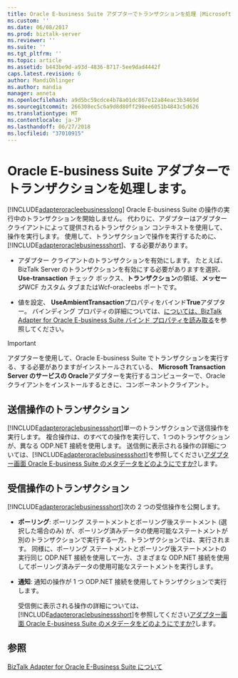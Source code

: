 ```yaml
---
title: Oracle E-business Suite アダプターでトランザクションを処理 |Microsoft Docs
ms.custom: ''
ms.date: 06/08/2017
ms.prod: biztalk-server
ms.reviewer: ''
ms.suite: ''
ms.tgt_pltfrm: ''
ms.topic: article
ms.assetid: b443be9d-a93d-4836-8717-5ee9dad4442f
caps.latest.revision: 6
author: MandiOhlinger
ms.author: mandia
manager: anneta
ms.openlocfilehash: a9d5bc59cdce4b78a01dc867e12a84eac3b3469d
ms.sourcegitcommit: 266308ec5c6a9d8d80ff298ee6051b4843c5d626
ms.translationtype: MT
ms.contentlocale: ja-JP
ms.lasthandoff: 06/27/2018
ms.locfileid: "37010915"
---
```

# <a name="handle-transactions-with-the-oracle-e-business-suite-adapter"></a>Oracle E-business Suite アダプターでトランザクションを処理します。
[!INCLUDE[adapteroracleebusinesslong](../../includes/adapteroracleebusinesslong-md.md)] Oracle E-business Suite の操作の実行中のトランザクションを開始しません。 代わりに、アダプターはアダプター クライアントによって提供されるトランザクション コンテキストを使用して、操作を実行します。 使用して、トランザクションで操作を実行するために、 [!INCLUDE[adapteroraclebusinessshort](../../includes/adapteroraclebusinessshort-md.md)]、する必要があります。  
  
-   アダプター クライアントのトランザクションを有効にします。 たとえば、BizTalk Server のトランザクションを有効にする必要がありますを選択、 **Use-transaction**  チェック ボックス、**トランザクション**の領域、**メッセージ**WCF カスタム タブまたはWcf-oracleebs ポートです。  
  
-   値を設定、 **UseAmbientTransaction**プロパティをバインド**True**アダプター。 バインディング プロパティの詳細については、[については、BizTalk Adapter for Oracle E-business Suite バインド プロパティを読み取る](../../adapters-and-accelerators/adapter-oracle-ebs/read-about-the-biztalk-adapter-for-oracle-e-business-suite-binding-properties.md)を参照してください。  
  
> [!IMPORTANT]
>  アダプターを使用して、Oracle E-business Suite でトランザクションを実行する、する必要がありますがインストールされている、 **Microsoft Transaction Server のサービスの Oracle**アダプターを実行するコンピューターで、Oracle クライアントをインストールするときに、コンポーネントクライアント。  
  
## <a name="transactions-in-the-outbound-operations"></a>送信操作のトランザクション  
 [!INCLUDE[adapteroraclebusinessshort](../../includes/adapteroraclebusinessshort-md.md)]単一のトランザクションで送信操作を実行します。 複合操作は、のすべての操作を実行して、1 つのトランザクションが、異なる ODP.NET 接続を使用します。 送信側に表示される操作の詳細については、[!INCLUDE[adapteroraclebusinessshort](../../includes/adapteroraclebusinessshort-md.md)]を参照してください[アダプター画面 Oracle E-business Suite のメタデータをどのようにですか?](https://msdn.microsoft.com/library/dd788431.aspx)します。  
  
## <a name="transactions-in-the-inbound-operations"></a>受信操作のトランザクション  
 [!INCLUDE[adapteroraclebusinessshort](../../includes/adapteroraclebusinessshort-md.md)]次の 2 つの受信操作を公開します。  
  
- **ポーリング**: ポーリング ステートメントとポーリング後ステートメント (選択した場合のみ) が、ポーリング済みデータの使用可能なステートメントが別のトランザクションで実行する一方、トランザクションでは、実行されます。 同様に、ポーリング ステートメントとポーリング後ステートメントの実行同じ ODP.NET 接続を使用して一方、さまざまな ODP.NET 接続を使用してポーリング済みデータの使用可能なステートメントを実行します。  
  
- **通知**: 通知の操作が 1 つ ODP.NET 接続を使用してトランザクションで実行します。  
  
  受信側に表示される操作の詳細については、[!INCLUDE[adapteroraclebusinessshort](../../includes/adapteroraclebusinessshort-md.md)]を参照してください[アダプター画面 Oracle E-business Suite のメタデータをどのようにですか?](https://msdn.microsoft.com/library/dd788431.aspx)します。  
  
## <a name="see-also"></a>参照  
[BizTalk Adapter for Oracle E-Business Suite について](../../adapters-and-accelerators/adapter-oracle-ebs/understand-biztalk-adapter-for-oracle-e-business-suite.md)